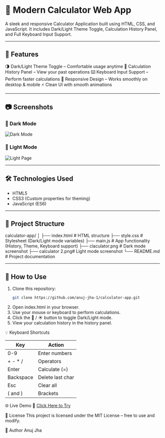 # 🧮 Modern Calculator Web App

A sleek and responsive Calculator Application built using HTML, CSS, and JavaScript.
It includes Dark/Light Theme Toggle, Calculation History Panel, and Full Keyboard Input Support.

---

## 🚀 Features
🌗 Dark/Light Theme Toggle – Comfortable usage anytime
📜 Calculation History Panel – View your past operations
⌨️ Keyboard Input Support – Perform faster calculations
📱 Responsive Design – Works smoothly on desktop & mobile
⚡ Clean UI with smooth animations

---

## 📷 Screenshots

### 🖤 Dark Mode
![Dark Mode](assets/calculator2.png)   

### 🤍 Light Mode
![Light Page](assets/claculator.png) 

---

## 🛠️ Technologies Used
- HTML5
- CSS3 (Custom properties for theming)
- JavaScript (ES6)

---

## 📂 Project Structure

calculator-app/
│
├── index.html # HTML structure
├── style.css # Stylesheet (Dark/Light mode variables)
├── main.js # App functionality (History, Theme, Keyboard support)
├── claculator.png # Dark mode screenshot
├── calculator 2.png# Light mode screenshot
└── README.md # Project documentation


---

## 🎯 How to Use

1. Clone this repository:
   ```bash
   git clone https://github.com/anuj-jha-1/calculator-app.git
2. Open index.html in your browser.
3. Use your mouse or keyboard to perform calculations.
4. Click the 🌙 / ☀️ button to toggle Dark/Light mode.
5. View your calculation history in the history panel.

💡 Keyboard Shortcuts

| Key       | Action           |
| --------- | ---------------- |
| 0-9       | Enter numbers    |
| + - \* /  | Operators        |
| Enter     | Calculate (=)    |
| Backspace | Delete last char |
| Esc       | Clear all        |
| ( and )   | Brackets         |

🌐 Live Demo
🔗 [Click Here to Try](https://anuj-jha-1.github.io/Calculator-app/)  

📜 License
This project is licensed under the MIT License – free to use and modify.

🙌 Author
Anuj Jha
